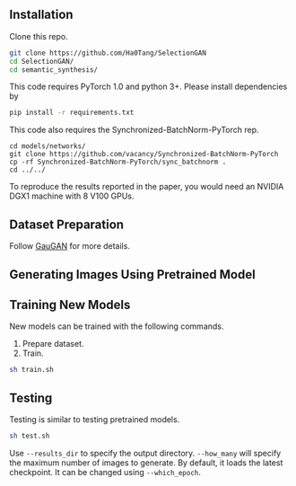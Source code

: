 ## Installation

Clone this repo.
```bash
git clone https://github.com/Ha0Tang/SelectionGAN
cd SelectionGAN/
cd semantic_synthesis/
```

This code requires PyTorch 1.0 and python 3+. Please install dependencies by
```bash
pip install -r requirements.txt
```

This code also requires the Synchronized-BatchNorm-PyTorch rep.
```
cd models/networks/
git clone https://github.com/vacancy/Synchronized-BatchNorm-PyTorch
cp -rf Synchronized-BatchNorm-PyTorch/sync_batchnorm .
cd ../../
```

To reproduce the results reported in the paper, you would need an NVIDIA DGX1 machine with 8 V100 GPUs.

## Dataset Preparation
Follow [GauGAN](https://github.com/NVlabs/SPADE) for more details.

## Generating Images Using Pretrained Model

## Training New Models

New models can be trained with the following commands.

1. Prepare dataset. 
2. Train.

```bash
sh train.sh
```

## Testing

Testing is similar to testing pretrained models.

```bash
sh test.sh
```

Use `--results_dir` to specify the output directory. `--how_many` will specify the maximum number of images to generate. By default, it loads the latest checkpoint. It can be changed using `--which_epoch`.
